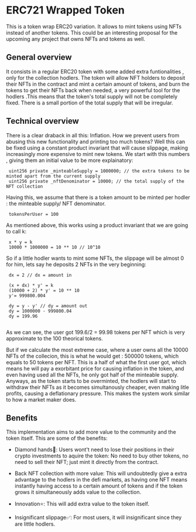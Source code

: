 # ERC721 Wrapped Token

This is a token wrap ERC20 variation. It allows to mint tokens using NFTs instead of another tokens. This could be an interesting proposal for the upcoming any project that owns NFTs and tokens as well.

## General overview

It consists in a regular ERC20 token with some added extra funtionalities , only for the collection hodlers. The token will allow NFT holders to deposit their NFTs in the contract and mint a certain amount of tokens, and burn the tokens to get their NFTs back when needed, a very powerful tool for the hodlers .This means that the token's total supply will not be completely fixed. There is a small portion of the total supply that will be irregular.
  
 ## Technical overview
 
 There is a clear draback in all this: Inflation. How we prevent users from abusing this new functionality and printing too much tokens? Well  this can be fixed using a constant product invariant that will cause slippage, making increasingly more expensive to mint new tokens. We start with this numbers , giving them an initial value to be more explainatory:
 ```
  uint256 private _minteableSupply = 1000000; // the extra tokens to be minted apart from the current supply
  uint256 private _nftDenominator = 10000; // the total supply of the NFT collection
 ```
 Having this, we assume that there is a token amount to be minted per hodler : the minteable supply/ NFT denominator.
 
 ```
  tokensPerUser = 100
 ```
 As mentioned above, this works using a product invariant that we are going to call k:
 ```
  x * y = k
  10000 * 1000000 = 10 ** 10 // 10^10
 ```
 So if a little hodler wants to mint some NFTs, the slippage will be almost 0 for him, lets say he deposits 2 NFTs in the very beginning: 
 
 ```
  dx = 2 // dx = amount in
  
  (x + dx) * y' = k
  (10000 + 2) * y' = 10 ** 10
  y'= 999800.004
  
  dy = y - y' // dy = amount out
  dy = 1000000 - 999800.04
  dy = 199.96
  
 ```
 
 As we can see, the user got 199.6/2 = 99.98 tokens per NFT which is very approximate to the 100 theorical tokens.
 
But if we calculate the most extreme case, where a user owns all the 10000 NFTs of the collecion, this is what he would get : 500000 tokens, which equals to 50 tokens per NFT. This  is a half of what the first user got, which means he will pay a exorbitant price for causing inflation in the token, and even having used all the NFTs, he only got half of the minteable supply. Anyways, as the token starts to be overminted, the hodlers will start to withdraw their NFTs as it becomes simultanously cheaper, even making litle profits, causing a deflationary pressure. This makes the system work similar to how a market maker does.
 
 
 
 ## Benefits

This implementation aims to add more value to the community and the token itself. This are some of the benefits:

  * Diamond hands💎: Users wont't need to lose their positions in their crypto investments to aquire the token: No need to buy other tokens, no need to sell their NFT; just mint it directly from the contract.
  
  * Back NFT collection with more value: This will undoubtedly give a extra advantage to the hodlers in the defi markets, as having one NFT means instantly having access to a certain amount of tokens and if the token grows it simultaneously adds value to the collection. 
  
  * Innovation⭐: This will add extra value to the token itself.
  
  * Insignificant slippage✅: For most users, it will insignificant since they are little hodlers.
  
  
